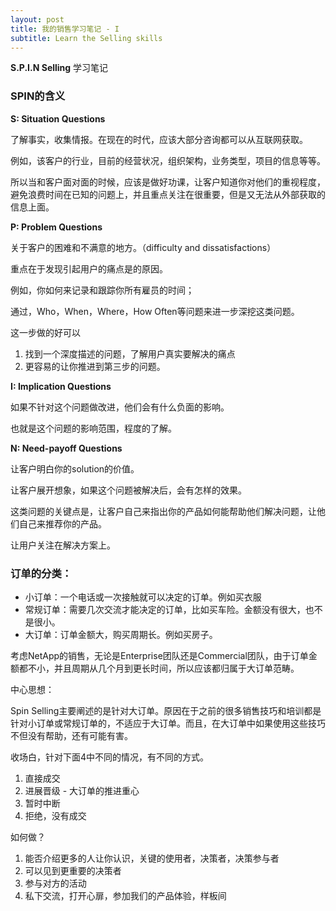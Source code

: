 ```yaml
---
layout: post
title: 我的销售学习笔记 - I
subtitle: Learn the Selling skills
---
```


**S.P.I.N Selling** 学习笔记

### SPIN的含义

**S: Situation Questions**

了解事实，收集情报。在现在的时代，应该大部分咨询都可以从互联网获取。

例如，该客户的行业，目前的经营状况，组织架构，业务类型，项目的信息等等。

所以当和客户面对面的时候，应该是做好功课，让客户知道你对他们的重视程度，避免浪费时间在已知的问题上，并且重点关注在很重要，但是又无法从外部获取的信息上面。

**P: Problem Questions**

关于客户的困难和不满意的地方。（difficulty and dissatisfactions）

重点在于发现引起用户的痛点是的原因。

例如，你如何来记录和跟踪你所有雇员的时间；

通过，Who，When，Where，How Often等问题来进一步深挖这类问题。

这一步做的好可以

1. 找到一个深度描述的问题，了解用户真实要解决的痛点
2. 更容易的让你推进到第三步的问题。

**I: Implication Questions**

如果不针对这个问题做改进，他们会有什么负面的影响。

也就是这个问题的影响范围，程度的了解。

**N: Need-payoff Questions**

让客户明白你的solution的价值。

让客户展开想象，如果这个问题被解决后，会有怎样的效果。

这类问题的关键点是，让客户自己来指出你的产品如何能帮助他们解决问题，让他们自己来推荐你的产品。

让用户关注在解决方案上。

### 订单的分类：

- 小订单：一个电话或一次接触就可以决定的订单。例如买衣服
- 常规订单：需要几次交流才能决定的订单，比如买车险。金额没有很大，也不是很小。
- 大订单：订单金额大，购买周期长。例如买房子。

考虑NetApp的销售，无论是Enterprise团队还是Commercial团队，由于订单金额都不小，并且周期从几个月到更长时间，所以应该都归属于大订单范畴。

中心思想：

Spin Selling主要阐述的是针对大订单。原因在于之前的很多销售技巧和培训都是针对小订单或常规订单的，不适应于大订单。而且，在大订单中如果使用这些技巧不但没有帮助，还有可能有害。

收场白，针对下面4中不同的情况，有不同的方式。

1. 直接成交
2. 进展晋级 - 大订单的推进重心
3. 暂时中断
4. 拒绝，没有成交

如何做？

1. 能否介绍更多的人让你认识，关键的使用者，决策者，决策参与者
2. 可以见到更重要的决策者
3. 参与对方的活动
4. 私下交流，打开心扉，参加我们的产品体验，样板间

